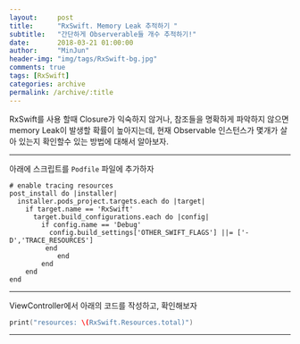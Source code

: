 ```yaml
---
layout:     post
title:      "RxSwift. Memory Leak 추적하기 "
subtitle:   "간단하게 Observerable들 개수 추적하기!"
date:       2018-03-21 01:00:00
author:     "MinJun"
header-img: "img/tags/RxSwift-bg.jpg"
comments: true 
tags: [RxSwift]
categories: archive
permalink: /archive/:title
---
```


RxSwift를 사용 할때 Closure가 익숙하지 않거나, 참조들을 명확하게 파악하지 않으면 memory Leak이 발생할 확률이 높아지는데, 현재 Observable 인스턴스가 몇개가 살아 있는지 확인할수 있는 방법에 대해서 알아보자.

---

아래에 스크립트를 `Podfile` 파일에 추가하자

```vi
# enable tracing resources
post_install do |installer|
  installer.pods_project.targets.each do |target|
    if target.name == 'RxSwift'
      target.build_configurations.each do |config|
        if config.name == 'Debug'
          config.build_settings['OTHER_SWIFT_FLAGS'] ||= ['-D','TRACE_RESOURCES']
   	     end
			end 
		end
	end 
end
```

---

ViewController에서 아래의 코드를 작성하고, 확인해보자 

```swift
print("resources: \(RxSwift.Resources.total)")
```

---

